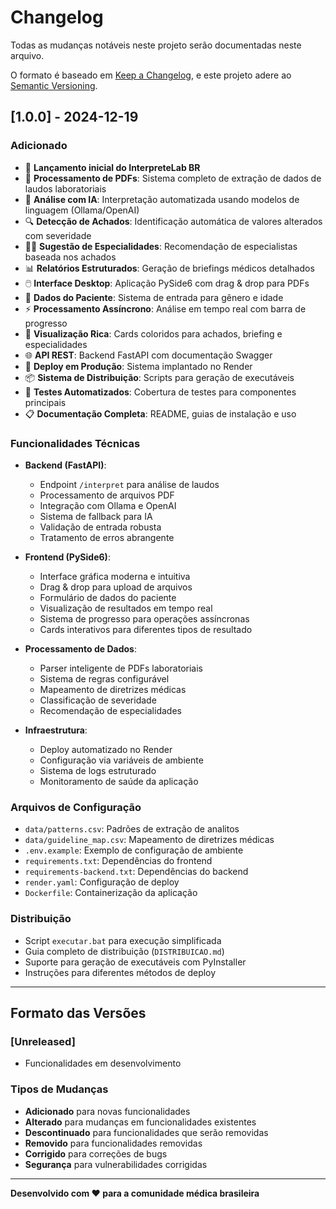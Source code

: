 # Changelog

Todas as mudanças notáveis neste projeto serão documentadas neste arquivo.

O formato é baseado em [Keep a Changelog](https://keepachangelog.com/pt-BR/1.0.0/),
e este projeto adere ao [Semantic Versioning](https://semver.org/spec/v2.0.0.html).

## [1.0.0] - 2024-12-19

### Adicionado
- 🎉 **Lançamento inicial do InterpreteLab BR**
- 📄 **Processamento de PDFs**: Sistema completo de extração de dados de laudos laboratoriais
- 🧠 **Análise com IA**: Interpretação automatizada usando modelos de linguagem (Ollama/OpenAI)
- 🔍 **Detecção de Achados**: Identificação automática de valores alterados com severidade
- 👨‍⚕️ **Sugestão de Especialidades**: Recomendação de especialistas baseada nos achados
- 📊 **Relatórios Estruturados**: Geração de briefings médicos detalhados
- 🖱️ **Interface Desktop**: Aplicação PySide6 com drag & drop para PDFs
- 👤 **Dados do Paciente**: Sistema de entrada para gênero e idade
- ⚡ **Processamento Assíncrono**: Análise em tempo real com barra de progresso
- 🎨 **Visualização Rica**: Cards coloridos para achados, briefing e especialidades
- 🌐 **API REST**: Backend FastAPI com documentação Swagger
- 🚀 **Deploy em Produção**: Sistema implantado no Render
- 📦 **Sistema de Distribuição**: Scripts para geração de executáveis
- 🧪 **Testes Automatizados**: Cobertura de testes para componentes principais
- 📋 **Documentação Completa**: README, guias de instalação e uso

### Funcionalidades Técnicas
- **Backend (FastAPI)**:
  - Endpoint `/interpret` para análise de laudos
  - Processamento de arquivos PDF
  - Integração com Ollama e OpenAI
  - Sistema de fallback para IA
  - Validação de entrada robusta
  - Tratamento de erros abrangente

- **Frontend (PySide6)**:
  - Interface gráfica moderna e intuitiva
  - Drag & drop para upload de arquivos
  - Formulário de dados do paciente
  - Visualização de resultados em tempo real
  - Sistema de progresso para operações assíncronas
  - Cards interativos para diferentes tipos de resultado

- **Processamento de Dados**:
  - Parser inteligente de PDFs laboratoriais
  - Sistema de regras configurável
  - Mapeamento de diretrizes médicas
  - Classificação de severidade
  - Recomendação de especialidades

- **Infraestrutura**:
  - Deploy automatizado no Render
  - Configuração via variáveis de ambiente
  - Sistema de logs estruturado
  - Monitoramento de saúde da aplicação

### Arquivos de Configuração
- `data/patterns.csv`: Padrões de extração de analitos
- `data/guideline_map.csv`: Mapeamento de diretrizes médicas
- `.env.example`: Exemplo de configuração de ambiente
- `requirements.txt`: Dependências do frontend
- `requirements-backend.txt`: Dependências do backend
- `render.yaml`: Configuração de deploy
- `Dockerfile`: Containerização da aplicação

### Distribuição
- Script `executar.bat` para execução simplificada
- Guia completo de distribuição (`DISTRIBUICAO.md`)
- Suporte para geração de executáveis com PyInstaller
- Instruções para diferentes métodos de deploy

---

## Formato das Versões

### [Unreleased]
- Funcionalidades em desenvolvimento

### Tipos de Mudanças
- **Adicionado** para novas funcionalidades
- **Alterado** para mudanças em funcionalidades existentes
- **Descontinuado** para funcionalidades que serão removidas
- **Removido** para funcionalidades removidas
- **Corrigido** para correções de bugs
- **Segurança** para vulnerabilidades corrigidas

---

**Desenvolvido com ❤️ para a comunidade médica brasileira**